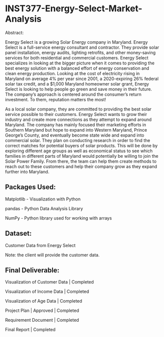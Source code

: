 # INST377-Energy-Select-Market-Analysis

Abstract:

Energy Select is a growing Solar Energy company in Maryland. Energy Select is a full-service energy consultant and contractor. They provide solar panel installation, energy audits, lighting retrofits, and other money-saving services for both residential and commercial customers. Energy Select specializes in looking at the bigger picture when it comes to providing the best energy solution with a balanced effort of energy conservation and clean energy production. Looking at the cost of electricity rising in Maryland on average 4% per year since 2001, a 2020-expiring 26% federal solar tax credit, and a $1,000 Maryland homeowner solar grant, Energy Select is looking to help people go green and save money in their future. The company’s approach is centered around the consumer’s return investment. To them, reputation matters the most!

As a local solar company, they are committed to providing the best solar service possible to their customers. Energy Select wants to grow their industry and create more connections as they attempt to expand around Maryland. The company has mainly focused their marketing efforts in Southern Maryland but hope to expand into Western Maryland, Prince George’s County, and eventually become state wide and expand into commercial solar. They plan on conducting research in order to find the correct matches for potential buyers of solar products. This will be done by exploring different age groups as well as economical status to see which families in different parts of Maryland would potentially be willing to join the Solar Power Family. From there, the team can help them create methods to reach out to these customers and help their company grow as they expand further into Maryland. 	

## Packages Used: 

Matplotlib - Visualization with Python

pandas - Python Data Analysis Library

NumPy -  Python library used for working with arrays

## Dataset:

Customer Data from Energy Select 

Note: the client will provide the customer data. 

## Final Deliverable:

Visualization of Customer Data | Completed

Visualization of Income Data | Completed

Visualization of Age Data | Completed

Project Plan | Approved | Completed

Requirement Document | Completed

Final Report | Completed
